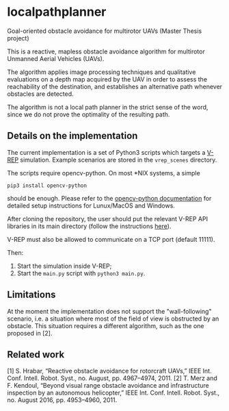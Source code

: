# localpathplanner
Goal-oriented obstacle avoidance for multirotor UAVs (Master Thesis project)

This is a reactive, mapless obstacle avoidance algorithm for multirotor Unmanned Aerial Vehicles (UAVs).

The algorithm applies image processing techniques and qualitative evaluations
on a depth map acquired by the UAV in order to assess the reachability of the destination,
and establishes an alternative path whenever obstacles are detected.

The algorithm is not a local path planner in the strict sense of the word, since we do not prove
the optimality of the resulting path.

## Details on the implementation

The current implementation is a set of Python3 scripts which targets a 
[V-REP](http://www.coppeliarobotics.com/) simulation.
Example scenarios are stored in the `vrep_scenes` directory.

The scripts require opencv-python. On most \*NIX systems, a simple

    pip3 install opencv-python

should be enough. Please refer to the [opencv-python documentation](http://opencv-python-tutroals.readthedocs.io/en/latest/py_tutorials/py_setup/py_table_of_contents_setup/py_table_of_contents_setup.html)
for detailed setup instructions for Lunux/MacOS and Windows.

After cloning the repository, the user should put the relevant V-REP API libraries in its main directory
(follow the instructions [here](http://www.coppeliarobotics.com/helpFiles/en/remoteApiClientSide.htm#python)).

V-REP must also be allowed to communicate on a TCP port (default 11111).

Then:

1. Start the simulation inside V-REP;
2. Start the `main.py` script with `python3 main.py`.

## Limitations

At the moment the implementation does not support the "wall-following" scenario, 
i.e. a situation where most of the field of view is obstructed by an obstacle.
This situation requires a different algorithm, such as the one proposed in [2].

## Related work

[1] S. Hrabar, “Reactive obstacle avoidance for rotorcraft UAVs,” IEEE Int. Conf. Intell. Robot. Syst., no. August, pp. 4967–4974, 2011.
[2] T. Merz and F. Kendoul, “Beyond visual range obstacle avoidance and infrastructure inspection by an autonomous helicopter,” IEEE Int. Conf. Intell. Robot. Syst., no. August 2016, pp. 4953–4960, 2011.
